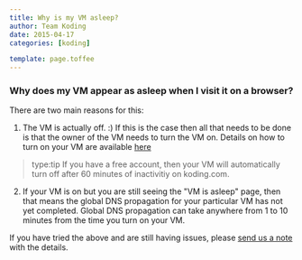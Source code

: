 ```yaml
---
title: Why is my VM asleep?
author: Team Koding
date: 2015-04-17
categories: [koding]

template: page.toffee
---
```


### Why does my VM appear as asleep when I visit it on a browser?
There are two main reasons for this:
1. The VM is actually off. :) If this is the case then all that needs
to be done is that the owner of the VM needs to turn the VM on. Details
on how to turn on your VM are available [here](http://learn.koding.com/guides/understanding-vm-panel/)
> type:tip
> If you have a free account, then your VM will automatically
> turn off after 60 minutes of inactivitiy on koding.com.
2. If your VM is on but you are still seeing the "VM is asleep" page, then
that means the global DNS propagation for your particular VM has not yet
completed. Global DNS propagation can take anywhere from 1 to 10 minutes
from the time you turn on your VM.

If you have tried the above and are still having issues, please [send us a note](mailto:support@koding.com)
 with the details.
